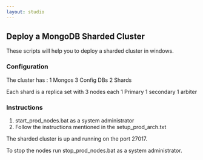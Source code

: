 ```yaml
---
layout: studio
---
```


## Deploy a MongoDB Sharded Cluster

These scripts will help you to deploy a sharded cluster in windows.

### Configuration

The cluster has :
1 Mongos
3 Config DBs
2 Shards

Each shard is a replica set with 3 nodes each
1 Primary
1 secondary
1 arbiter

### Instructions

1. start_prod_nodes.bat as a system administrator
2. Follow the instructions mentioned in the setup_prod_arch.txt

The sharded cluster is up and running on the port 27017.

To stop the nodes run stop_prod_nodes.bat as a system administrator.

